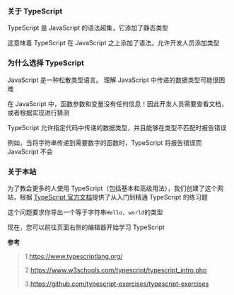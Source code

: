 ### 关于 TypeScript

TypeScript 是 JavaScript 的语法超集，它添加了静态类型

这意味着 TypeScript 在 JavaScript 之上添加了语法，允许开发人员添加类型

### 为什么选择 TypeScript

JavaScript 是一种松散类型语言。 理解 JavaScript 中传递的数据类型可能很困难

在 JavaScript 中，函数参数和变量没有任何信息！因此开发人员需要查看文档，或者根据实现进行猜测

TypeScript 允许指定代码中传递的数据类型，并且能够在类型不匹配时报告错误

例如，当将字符串传递到需要数字的函数时，TypeScript 将报告错误而 JavaScript 不会

### 关于本站

为了教会更多的人使用 TypeScript（包括基本和高级用法），我们创建了这个网站，根据 [TypeScript 官方文档](https://www.typescriptlang.org/)提供了从入门到精通 TypeScript 的练习题

这个问题要求你导出一个等于字符串`Hello, world`的类型

现在，您可以前往页面右侧的编辑器开始学习 TypeScript

**参考**

> 1.https://www.typescriptlang.org/
>
> 2.https://www.w3schools.com/typescript/typescript_intro.php
>
> 3.https://github.com/typescript-exercises/typescript-exercises
